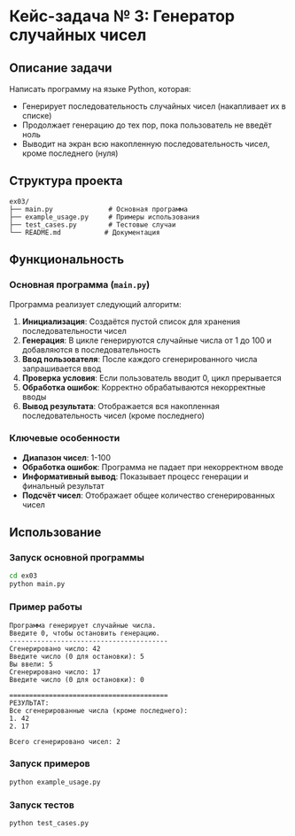 # Кейс-задача № 3: Генератор случайных чисел

## Описание задачи

Написать программу на языке Python, которая:
- Генерирует последовательность случайных чисел (накапливает их в списке)
- Продолжает генерацию до тех пор, пока пользователь не введёт ноль
- Выводит на экран всю накопленную последовательность чисел, кроме последнего (нуля)

## Структура проекта

```
ex03/
├── main.py              # Основная программа
├── example_usage.py     # Примеры использования
├── test_cases.py        # Тестовые случаи
└── README.md           # Документация
```

## Функциональность

### Основная программа (`main.py`)

Программа реализует следующий алгоритм:

1. **Инициализация**: Создаётся пустой список для хранения последовательности чисел
2. **Генерация**: В цикле генерируются случайные числа от 1 до 100 и добавляются в последовательность
3. **Ввод пользователя**: После каждого сгенерированного числа запрашивается ввод
4. **Проверка условия**: Если пользователь вводит 0, цикл прерывается
5. **Обработка ошибок**: Корректно обрабатываются некорректные вводы
6. **Вывод результата**: Отображается вся накопленная последовательность чисел (кроме последнего)

### Ключевые особенности

- **Диапазон чисел**: 1-100
- **Обработка ошибок**: Программа не падает при некорректном вводе
- **Информативный вывод**: Показывает процесс генерации и финальный результат
- **Подсчёт чисел**: Отображает общее количество сгенерированных чисел

## Использование

### Запуск основной программы

```bash
cd ex03
python main.py
```

### Пример работы

```
Программа генерирует случайные числа.
Введите 0, чтобы остановить генерацию.
----------------------------------------
Сгенерировано число: 42
Введите число (0 для остановки): 5
Вы ввели: 5
Сгенерировано число: 17
Введите число (0 для остановки): 0

========================================
РЕЗУЛЬТАТ:
Все сгенерированные числа (кроме последнего):
1. 42
2. 17

Всего сгенерировано чисел: 2
```

### Запуск примеров

```bash
python example_usage.py
```

### Запуск тестов

```bash
python test_cases.py
```
